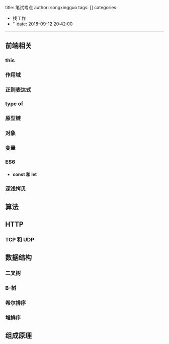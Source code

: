 title: 笔试考点
author: songxingguo
tags: []
categories:
  - 找工作
  - ''
date: 2018-09-12 20:42:00
---
## 前端相关

### this

<!-- more -->

### 作用域

### 正则表达式

### type of

### 原型链

### 对象

### 变量

### ES6 

- #### const 和 let

### 深浅拷贝

## 算法

## HTTP

### TCP 和 UDP

## 数据结构

### 二叉树

### B-树

### 希尔排序

### 堆排序


## 组成原理